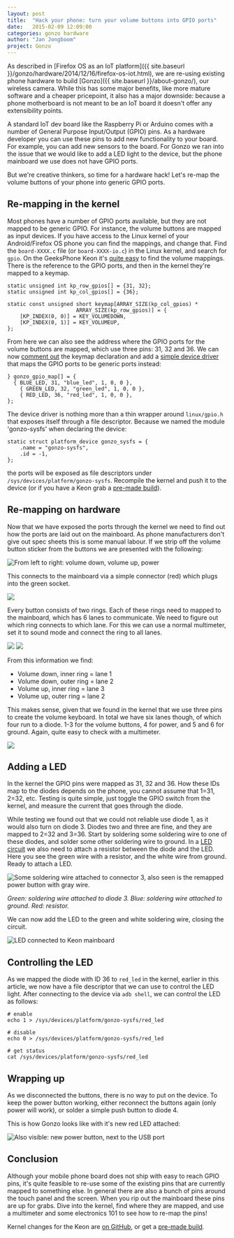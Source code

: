 ```yaml
---
layout: post
title:  "Hack your phone: turn your volume buttons into GPIO ports"
date:   2015-02-09 12:09:00
categories: gonzo hardware
author: "Jan Jongboom"
project: Gonzo
---
```

As described in [Firefox OS as an IoT platform]({{ site.baseurl }}/gonzo/hardware/2014/12/16/firefox-os-iot.html), we are re-using existing phone hardware to build [Gonzo]({{ site.baseurl }}/about-gonzo/), our wireless camera. While this has some major benefits, like more mature software and a cheaper pricepoint, it also has a major downside: because a phone motherboard is not meant to be an IoT board it doesn't offer any extensibility points.

A standard IoT dev board like the Raspberry Pi or Arduino comes with a number of General Purpose Input/Output (GPIO) pins. As a hardware developer you can use these pins to add new functionality to your board. For example, you can add new sensors to the board. For Gonzo we ran into the issue that we would like to add a LED light to the device, but the phone mainboard we use does not have GPIO ports.

But we're creative thinkers, so time for a hardware hack! Let's re-map the volume buttons of your phone into generic GPIO ports.

<!--more-->

## Re-mapping in the kernel

Most phones have a number of GPIO ports available, but they are not mapped to be generic GPIO. For instance, the volume buttons are mapped as input devices. If you have access to the Linux kernel of your Android/Firefox OS phone you can find the mappings, and change that. Find the `board-XXXX.c` file (or `board-XXXX-io.c`) in the Linux kernel, and search for `gpio`. On the GeeksPhone Keon it's [quite easy](https://github.com/jan-os/gp-keon-kernel/blob/2ca8e9deafa63b0f9a839860e9a3f835e6f5e3a6/arch/arm/mach-msm/board-msm7x27a.c#L1140) to find the volume mappings. There is the reference to the GPIO ports, and then in the kernel they're mapped to a keymap.

    static unsigned int kp_row_gpios[] = {31, 32};
    static unsigned int kp_col_gpios[] = {36};

    static const unsigned short keymap[ARRAY_SIZE(kp_col_gpios) *
    					  ARRAY_SIZE(kp_row_gpios)] = {
    	[KP_INDEX(0, 0)] = KEY_VOLUMEDOWN,
    	[KP_INDEX(0, 1)] = KEY_VOLUMEUP,
    };

From here we can also see the address where the GPIO ports for the volume buttons are mapped, which use three pins: 31, 32 and 36. We can now [comment out](https://github.com/jan-os/gp-keon-kernel/commit/6c07642c16ae09e9965081a0d531da24f6d2b616#diff-022fd70ae56969996562ebdf4b1a8d3eR1144) the keymap declaration and add a [simple device driver](https://github.com/jan-os/gp-keon-kernel/commit/6c07642c16ae09e9965081a0d531da24f6d2b616) that maps the GPIO ports to be generic ports instead:

    } gonzo_gpio_map[] = {
      { BLUE_LED, 31, "blue_led", 1, 0, 0 },
    	{ GREEN_LED, 32, "green_led", 1, 0, 0 },
    	{ RED_LED, 36, "red_led", 1, 0, 0 },
    };

The device driver is nothing more than a thin wrapper around `linux/gpio.h` that exposes itself through a file descriptor. Because we named the module 'gonzo-sysfs' when declaring the device:

    static struct platform_device gonzo_sysfs = {
    	.name = "gonzo-sysfs",
    	.id = -1,
    };

the ports will be exposed as file descriptors under `/sys/devices/platform/gonzo-sysfs`. Recompile the kernel and push it to the device (or if you have a Keon grab a [pre-made build](http://janos.io/download.html)).

## Re-mapping on hardware

Now that we have exposed the ports through the kernel we need to find out how the ports are laid out on the mainboard. As phone manufacturers don't give out spec sheets this is some manual labour. If we strip off the volume button sticker from the buttons we are presented with the following:

<img src="{{ site.baseurl }}/assets/gpio1.jpg" alt="From left to right: volume down, volume up, power">

This connects to the mainboard via a simple connector (red) which plugs into the green socket.

<img src="{{ site.baseurl }}/assets/gpio2.jpg">

Every button consists of two rings. Each of these rings need to mapped to the mainboard, which has 6 lanes to communicate. We need to figure out which ring connects to which lane. For this we can use a normal multimeter, set it to sound mode and connect the ring to all lanes.

<img src="{{ site.baseurl }}/assets/gpio3.jpg"> <img src="{{ site.baseurl }}/assets/gpio4.jpg">

From this information we find:

* Volume down, inner ring = lane 1
* Volume down, outer ring = lane 2
* Volume up, inner ring = lane 3
* Volume up, outer ring = lane 2

This makes sense, given that we found in the kernel that we use three pins to create the volume keyboard. In total we have six lanes though, of which four run to a diode. 1-3 for the volume buttons, 4 for power, and 5 and 6 for ground. Again, quite easy to check with a multimeter.

<img src="{{ site.baseurl }}/assets/gpio5.jpg">

## Adding a LED

In the kernel the GPIO pins were mapped as 31, 32 and 36. How these IDs map to the diodes depends on the phone, you cannot assume that 1=31, 2=32, etc. Testing is quite simple, just toggle the GPIO switch from the kernel, and measure the current that goes through the diode.

While testing we found out that we could not reliable use diode 1, as it would also turn on diode 3. Diodes two and three are fine, and they are mapped to 2=32 and 3=36. Start by soldering some soldering wire to one of these diodes, and solder some other soldering wire to ground. In a [LED circuit](http://upload.wikimedia.org/wikipedia/commons/thumb/c/c9/LED_circuit.svg/200px-LED_circuit.svg.png) we also need to attach a resistor between the diode and the LED. Here you see the green wire with a resistor, and the white wire from ground. Ready to attach a LED.

<img src="{{ site.baseurl }}/assets/gpio6.jpg" alt="Some soldering wire attached to connector 3, also seen is the remapped power button with gray wire.">

*Green: soldering wire attached to diode 3. Blue: soldering wire attached to ground. Red: resistor.*

We can now add the LED to the green and white soldering wire, closing the circuit.

<img src="{{ site.baseurl }}/assets/gpio7.jpg" alt="LED connected to Keon mainboard">

## Controlling the LED

As we mapped the diode with ID 36 to `red_led` in the kernel, earlier in this article, we now have a file descriptor that we can use to control the LED light. After connecting to the device via `adb shell`, we can control the LED as follows:

    # enable
    echo 1 > /sys/devices/platform/gonzo-sysfs/red_led

    # disable
    echo 0 > /sys/devices/platform/gonzo-sysfs/red_led

    # get status
    cat /sys/devices/platform/gonzo-sysfs/red_led

## Wrapping up

As we disconnected the buttons, there is no way to put on the device. To keep the power button working, either reconnect the buttons again (only power will work), or solder a simple push button to diode 4.

This is how Gonzo looks like with it's new red LED attached:

<img src="{{ site.baseurl }}/assets/gpio8.jpg" alt="Also visible: new power button, next to the USB port">

## Conclusion

Although your mobile phone board does not ship with easy to reach GPIO pins, it's quite feasible to re-use some of the existing pins that are currently mapped to something else. In general there are also a bunch of pins around the touch panel and the screen. When you rip out the mainboard these pins are up for grabs. Dive into the kernel, find where they are mapped, and use a multimeter and some electronics 101 to see how to re-map the pins!

Kernel changes for the Keon are [on GitHub](https://github.com/jan-os/gp-keon-kernel/tree/gonzo), or get a [pre-made build](http://janos.io/download.html).
